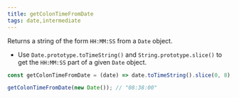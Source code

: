 ```yaml
---
title: getColonTimeFromDate
tags: date,intermediate
---
```


Returns a string of the form `HH:MM:SS` from a `Date` object.

- Use `Date.prototype.toTimeString()` and `String.prototype.slice()` to get the `HH:MM:SS` part of a given `Date` object.

```js
const getColonTimeFromDate = (date) => date.toTimeString().slice(0, 8);
```

```js
getColonTimeFromDate(new Date()); // "08:38:00"
```
